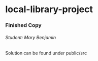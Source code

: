 # local-library-project
### Finished Copy
###### Student: Mary Benjamin

Solution can be found under public/src
